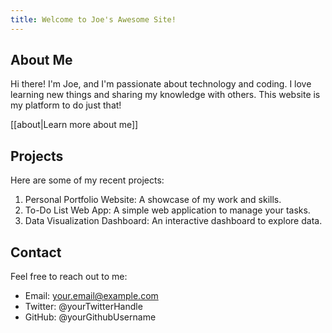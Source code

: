 ```yaml
---
title: Welcome to Joe's Awesome Site!
---
```

## About Me

Hi there! I'm Joe, and I'm passionate about technology and coding. I love learning new things and sharing my knowledge with others. This website is my platform to do just that!

[[about|Learn more about me]]
## Projects

Here are some of my recent projects:

1. Personal Portfolio Website: A showcase of my work and skills.
2. To-Do List Web App: A simple web application to manage your tasks.
3. Data Visualization Dashboard: An interactive dashboard to explore data.

## Contact

Feel free to reach out to me:

- Email: your.email@example.com
- Twitter: @yourTwitterHandle
- GitHub: @yourGithubUsername